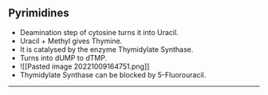 ## Pyrimidines
+ Deamination step of cytosine turns it into Uracil.
+ Uracil + Methyl gives Thymine.
+ It is catalysed by the enzyme Thymidylate Synthase.
+ Turns into dUMP to dTMP.
+ ![[Pasted image 20221009164751.png]]
+ Thymidylate Synthase can be blocked by 5-Fluorouracil.
---